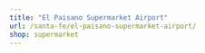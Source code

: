 ```yaml
---
title: "El Paisano Supermarket Airport"
url: /santa-fe/el-paisano-supermarket-airport/
shop: supermarket
---
```

